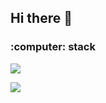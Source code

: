 ## Hi there 👋

<h3 algin = "center">:computer: stack</h5>
<img src="https://img.shields.io/badge/Python-3766AB?style=flat-square&logo=Python&logoColor=white"/>

<div ><p> 
  <img src="https://github-readme-stats.vercel.app/api?username=munjji&theme=graywhite&show_icons=true"/></a>
</p></div>

